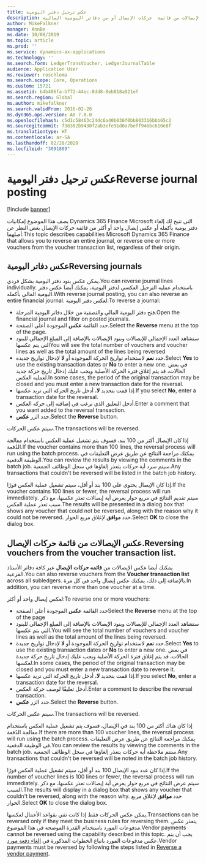 ```yaml
---
title: عكس ترحيل دفتر اليومية
description: يصف هذا الموضوع القدرات التي تتيح لك عكس الإيصالات من قائمة  حركات الإيصال أو من دفاتر اليومية المالية.
author: MikeFalkner
manager: AnnBe
ms.date: 10/08/2019
ms.topic: article
ms.prod: ''
ms.service: dynamics-ax-applications
ms.technology: ''
ms.search.form: LedgerTransVoucher, LedgerJournalTable
audience: Application User
ms.reviewer: roschloma
ms.search.scope: Core, Operations
ms.custom: 15721
ms.assetid: b4b406fa-b772-44ec-8dd8-8eb818a921ef
ms.search.region: Global
ms.author: mikefalkner
ms.search.validFrom: 2016-02-28
ms.dyn365.ops.version: AX 7.0.0
ms.openlocfilehash: c5d1c58463c24dc6a40b036f0bb803316bbb65c2
ms.sourcegitcommit: f38302b9430f2ab3efe91d0a7beff946bc610e8f
ms.translationtype: HT
ms.contentlocale: ar-SA
ms.lasthandoff: 02/28/2020
ms.locfileid: "3091889"
---
```

# <a name="reverse-journal-posting"></a><span data-ttu-id="7aff3-103">عكس ترحيل دفتر اليومية</span><span class="sxs-lookup"><span data-stu-id="7aff3-103">Reverse journal posting</span></span>

[!include [banner](../includes/banner.md)]

<span data-ttu-id="7aff3-104">يصف هذا الموضوع إمكانيات Dynamics 365 Finance Microsoft التي تتيح لك إلغاء دفتر يومية بأكمله أو عكس إيصال واحد أو أكثر من قائمة حركات الإيصال بغض النظر عن أصلهما.</span><span class="sxs-lookup"><span data-stu-id="7aff3-104">This topic describes capabilities Microsoft Dynamics 365 Finance that allows you to reverse an entire journal, or reverse one or more vouchers from the voucher transaction list, regardless of their origin.</span></span> 

## <a name="reversing-journals"></a><span data-ttu-id="7aff3-105">عكس دفاتر اليومية</span><span class="sxs-lookup"><span data-stu-id="7aff3-105">Reversing journals</span></span>

<span data-ttu-id="7aff3-106">يمكن عكس بنود دفتر اليومية بشكل فردي.</span><span class="sxs-lookup"><span data-stu-id="7aff3-106">You can reverse journal lines individually.</span></span> <span data-ttu-id="7aff3-107">باستخدام عمليه الترحيل العكسي لدفتر اليومية، يمكنك أيضا عكس دفتر اليومية المالي بأكمله.</span><span class="sxs-lookup"><span data-stu-id="7aff3-107">With reverse journal posting, you can also reverse an entire financial journal.</span></span> <span data-ttu-id="7aff3-108">لعكس دفتر اليومية:</span><span class="sxs-lookup"><span data-stu-id="7aff3-108">To reverse a journal:</span></span> 

- <span data-ttu-id="7aff3-109">فتح دفتر اليومية المالي والتصفية من خلال دفاتر اليومية المرحلة.</span><span class="sxs-lookup"><span data-stu-id="7aff3-109">Open the financial journal and filter on posted journals.</span></span>
- <span data-ttu-id="7aff3-110">حدد القائمة **عكس** الموجودة أعلى الصفحة.</span><span class="sxs-lookup"><span data-stu-id="7aff3-110">Select the **Reverse** menu at the top of the page.</span></span>
- <span data-ttu-id="7aff3-111">ستشاهد العدد الإجمالي للإيصالات وبنود الإيصالات بالإضافة إلى المبلغ الإجمالي للبنود التي يتم عكسها</span><span class="sxs-lookup"><span data-stu-id="7aff3-111">You will see the total number of vouchers and voucher lines as well as the total amount of the lines being reversed</span></span>
- <span data-ttu-id="7aff3-112">حدد **نعم** لاستخدام تواريخ الحركة الموجودة أو **لا** لإدخال تواريخ جديدة.</span><span class="sxs-lookup"><span data-stu-id="7aff3-112">Select **Yes** to use the existing transaction dates or **No** to enter a new one.</span></span> <span data-ttu-id="7aff3-113">في بعض الحالات، قد يتم إغلاق فترة الحركة الأصلية ويجب عليك إدخال تاريخ حركة جديد لعمليه العكس.</span><span class="sxs-lookup"><span data-stu-id="7aff3-113">In some cases, the period of the original transaction may be closed and you must enter a new transaction date for the reversal.</span></span>
- <span data-ttu-id="7aff3-114">إذا قمت بتحديد **لا**، أدخل تاريخ الحركة التي تريد عكسها.</span><span class="sxs-lookup"><span data-stu-id="7aff3-114">If you select **No**, enter a transaction date for the reversal.</span></span> 
- <span data-ttu-id="7aff3-115">أدخل التعليق الذي ترغب في إضافته إلى حركه العكس.</span><span class="sxs-lookup"><span data-stu-id="7aff3-115">Enter a comment that you want added to the reversal transaction.</span></span>
- <span data-ttu-id="7aff3-116">حدد الزر **عكس**.</span><span class="sxs-lookup"><span data-stu-id="7aff3-116">Select the **Reverse** button.</span></span>

<span data-ttu-id="7aff3-117">سيتم عكس الحركات.</span><span class="sxs-lookup"><span data-stu-id="7aff3-117">The transactions will be reversed.</span></span> 

<span data-ttu-id="7aff3-118">إذا كان الإيصال أكثر من 100 بند، فسوف يتم تشغيل عملية العكس باستخدام معالجة الدُفعة.</span><span class="sxs-lookup"><span data-stu-id="7aff3-118">If the voucher contains more than 100 lines, the reversal process will run using the batch process.</span></span> <span data-ttu-id="7aff3-119">يمكنك مراجعة النتائج عن طريق عرض التعليقات في الوظيفة الدفعية.</span><span class="sxs-lookup"><span data-stu-id="7aff3-119">You can review the results by viewing the comments in the batch job.</span></span> <span data-ttu-id="7aff3-120">سيتم سرد أية حركات يتعذر إلغاؤها في سجل الوظائف الجمعية.</span><span class="sxs-lookup"><span data-stu-id="7aff3-120">Any transactions that couldn't be reversed will be listed in the batch job history.</span></span>

<span data-ttu-id="7aff3-121">إذا كان الإيصال يحتوي على 100 بند أو أقل، سيتم تشغيل عملية العكس فورًا.</span><span class="sxs-lookup"><span data-stu-id="7aff3-121">If the voucher contains 100 lines or fewer, the reversal process will run immediately.</span></span> <span data-ttu-id="7aff3-122">سيتم تقديم النتائج في مربع حوار يعرض أية إيصالات تعذر عكسها، مع ذكر سبب تعذر عملية العكس.</span><span class="sxs-lookup"><span data-stu-id="7aff3-122">The results will be presented in a dialog box that shows any voucher that could not be reversed, along with the reason why it could not be reversed.</span></span> <span data-ttu-id="7aff3-123">حدد **موافق** لإغلاق مربع الحوار.</span><span class="sxs-lookup"><span data-stu-id="7aff3-123">Select **OK** to close the dialog box.</span></span>

## <a name="reversing-vouchers-from-the-voucher-transaction-list"></a><span data-ttu-id="7aff3-124">عكس الإيصالات من قائمة  حركات الإيصال.</span><span class="sxs-lookup"><span data-stu-id="7aff3-124">Reversing vouchers from the voucher transaction list.</span></span> 

<span data-ttu-id="7aff3-125">يمكنك أيضا عكس الإيصالات من **قائمه حركات الإيصال** عبر كافة دفاتر الأستاذ الفرعية.</span><span class="sxs-lookup"><span data-stu-id="7aff3-125">You can also reverse vouchers from the **Voucher transaction list** across all subledgers.</span></span> <span data-ttu-id="7aff3-126">بالإضافة إلى ذلك، يمكنك عكس إيصال واحد في كل مرة.</span><span class="sxs-lookup"><span data-stu-id="7aff3-126">In addition, you can reverse more than one voucher at a time.</span></span> 

<span data-ttu-id="7aff3-127">لعكس إيصال واحد أو أكثر:</span><span class="sxs-lookup"><span data-stu-id="7aff3-127">To reverse one or more vouchers:</span></span> 

- <span data-ttu-id="7aff3-128">حدد القائمة **عكس** الموجودة أعلى الصفحة</span><span class="sxs-lookup"><span data-stu-id="7aff3-128">Select the **Reverse** menu at the top of the page</span></span>
- <span data-ttu-id="7aff3-129">ستشاهد العدد الإجمالي للإيصالات وبنود الإيصالات بالإضافة إلى المبلغ الإجمالي للبنود التي يتم عكسها.</span><span class="sxs-lookup"><span data-stu-id="7aff3-129">You will see the total number of vouchers and voucher lines as well as the total amount of the lines being reversed.</span></span>
- <span data-ttu-id="7aff3-130">حدد **نعم** لاستخدام تواريخ الحركة الموجودة أو **لا** لإدخال تواريخ جديدة.</span><span class="sxs-lookup"><span data-stu-id="7aff3-130">Select **Yes** to use the existing transaction dates or **No** to enter a new one.</span></span> <span data-ttu-id="7aff3-131">في بعض الحالات، قد يتم إغلاق فترة الحركة الأصلية ويجب عليك إدخال تاريخ حركة جديدة لعكسها.</span><span class="sxs-lookup"><span data-stu-id="7aff3-131">In some cases, the period of the original transaction may be closed and you must enter a new transaction date to reverse it.</span></span>
- <span data-ttu-id="7aff3-132">إذا قمت بتحديد **لا**، أدخل تاريخ الحركة التي تريد عكسها.</span><span class="sxs-lookup"><span data-stu-id="7aff3-132">If you select **No**, enter a transaction date for the reversal.</span></span> 
- <span data-ttu-id="7aff3-133">أدخل تعليقًا لوصف حركة العكس.</span><span class="sxs-lookup"><span data-stu-id="7aff3-133">Enter a comment to describe the reversal transaction.</span></span>
- <span data-ttu-id="7aff3-134">حدد الزر **عكس**.</span><span class="sxs-lookup"><span data-stu-id="7aff3-134">Select the **Reverse** button.</span></span>

<span data-ttu-id="7aff3-135">سيتم عكس الحركات.</span><span class="sxs-lookup"><span data-stu-id="7aff3-135">The transactions will be reversed.</span></span> 

<span data-ttu-id="7aff3-136">إذا كان هناك أكثر من 100 بند في الإيصال، فسوف يتم تشغيل عملية العكس باستخدام معالجة الدُفعة.</span><span class="sxs-lookup"><span data-stu-id="7aff3-136">If there are more than 100 voucher lines, the reversal process will run using the batch process.</span></span> <span data-ttu-id="7aff3-137">يمكنك مراجعة النتائج عن طريق عرض التعليقات في الوظيفة الدفعية.</span><span class="sxs-lookup"><span data-stu-id="7aff3-137">You can review the results by viewing the comments in the batch job.</span></span> <span data-ttu-id="7aff3-138">ستتم ملاحظة أية حركات يتعذر إلغاؤها في سجل الوظائف الجمعية.</span><span class="sxs-lookup"><span data-stu-id="7aff3-138">Any transactions that couldn't be reversed will be noted in the batch job history.</span></span>

<span data-ttu-id="7aff3-139">إذا كان عدد بنود الإيصال 100 بند أو أقل، سيتم تشغيل عملية العكس فورًا.</span><span class="sxs-lookup"><span data-stu-id="7aff3-139">If the number of voucher lines is 100 lines or fewer, the reversal process will run immediately.</span></span> <span data-ttu-id="7aff3-140">سيتم عرض النتائج في مربع حوار يعرض أية إيصالات تعذر عكسها، مع ذكر السبب.</span><span class="sxs-lookup"><span data-stu-id="7aff3-140">The results will display in a dialog box that shows any voucher that couldn't be reversed, along with the reason why.</span></span> <span data-ttu-id="7aff3-141">حدد **موافق** لإغلاق مربع الحوار.</span><span class="sxs-lookup"><span data-stu-id="7aff3-141">Select **OK** to close the dialog box.</span></span>

<span data-ttu-id="7aff3-142">يمكن عكس الحركات فقط إذا كانت تفي بقواعد الأعمال لعكسها.</span><span class="sxs-lookup"><span data-stu-id="7aff3-142">Transactions can be reversed only if they meet the business rules for reversing them.</span></span> <span data-ttu-id="7aff3-143">يتعذر عكس مدفوعات المورد باستخدام القدرة الموضحة في هذا الموضوع.</span><span class="sxs-lookup"><span data-stu-id="7aff3-143">Vendor payments cannot be reversed using the capability described in this topic.</span></span> <span data-ttu-id="7aff3-144">يجب أن يتم عكس مدفوعات المورد باتباع الخطوات المذكورة في [إلغاء دفعة مورد](https://docs.microsoft.com/dynamics365/finance/accounts-payable/reverse-vendor-payment).</span><span class="sxs-lookup"><span data-stu-id="7aff3-144">Vendor payments must be reversed by following the steps listed in [Reverse a vendor payment](https://docs.microsoft.com/dynamics365/finance/accounts-payable/reverse-vendor-payment).</span></span>

